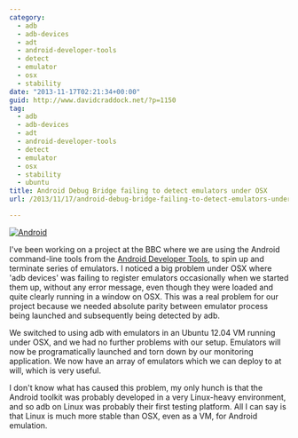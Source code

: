 ```yaml
---
category:
  - adb
  - adb-devices
  - adt
  - android-developer-tools
  - detect
  - emulator
  - osx
  - stability
date: "2013-11-17T02:21:34+00:00"
guid: http://www.davidcraddock.net/?p=1150
tag:
  - adb
  - adb-devices
  - adt
  - android-developer-tools
  - detect
  - emulator
  - osx
  - stability
  - ubuntu
title: Android Debug Bridge failing to detect emulators under OSX
url: /2013/11/17/android-debug-bridge-failing-to-detect-emulators-under-osx/

---
```

[![Android](/wp-content/uploads/2013/11/android.png)](/wp-content/uploads/2013/11/android.png)

I've been working on a project at the BBC where we are using the Android command-line tools from the [Android Developer Tools](http://developer.android.com/tools/index.html), to spin up and terminate series of emulators. I noticed a big problem under OSX where 'adb devices' was failing to register emulators occasionally when we started them up, without any error message, even though they were loaded and quite clearly running in a window on OSX. This was a real problem for our project because we needed absolute parity between emulator process being launched and subsequently being detected by adb.

We switched to using adb with emulators in an Ubuntu 12.04 VM running under OSX, and we had no further problems with our setup. Emulators will now be programatically launched and torn down by our monitoring application. We now have an array of emulators which we can deploy to at will, which is very useful.

I don't know what has caused this problem, my only hunch is that the Android toolkit was probably developed in a very Linux-heavy environment, and so adb on Linux was probably their first testing platform. All I can say is that Linux is much more stable than OSX, even as a VM, for Android emulation.
